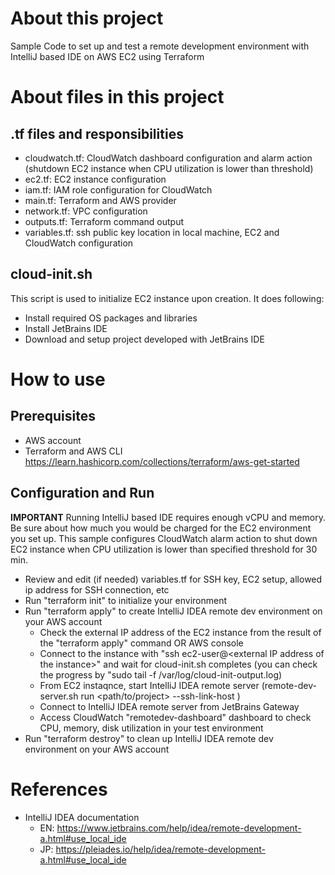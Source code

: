 # About this project

Sample Code to set up and test a remote development environment with IntelliJ based IDE on AWS EC2 using Terraform

# About files in this project
## .tf files and responsibilities
- cloudwatch.tf: CloudWatch dashboard configuration and alarm action (shutdown EC2 instance when CPU utilization is lower than threshold)
- ec2.tf: EC2 instance configuration
- iam.tf: IAM role configuration for CloudWatch
- main.tf: Terraform and AWS provider
- network.tf: VPC configuration
- outputs.tf: Terraform command output
- variables.tf: ssh public key location in local machine, EC2 and CloudWatch configuration

## cloud-init.sh
This script is used to initialize EC2 instance upon creation. It does following:
- Install required OS packages and libraries
- Install JetBrains IDE
- Download and setup project developed with JetBrains IDE

# How to use

## Prerequisites
- AWS account
- Terraform and AWS CLI https://learn.hashicorp.com/collections/terraform/aws-get-started

## Configuration and Run
**IMPORTANT** Running IntelliJ based IDE requires enough vCPU and memory. Be sure about how much you would be charged for the EC2 environment you set up. This sample configures CloudWatch alarm action to shut down EC2 instance when CPU utilization is lower than specified threshold for 30 min. 

- Review and edit (if needed) variables.tf for SSH key, EC2 setup, allowed ip address for SSH connection, etc
- Run "terraform init" to initialize your environment
- Run "terraform apply" to create IntelliJ IDEA remote dev environment on your AWS account
  - Check the external IP address of the EC2 instance from the result of the "terraform apply" command OR AWS console   
  - Connect to the instance with "ssh ec2-user@\<external IP address of the instance>" and wait for cloud-init.sh completes (you can check the progress by "sudo tail -f /var/log/cloud-init-output.log)
  - From EC2 instaqnce, start IntelliJ IDEA remote server (remote-dev-server.sh run <path/to/project> --ssh-link-host <host>
)
  - Connect to IntelliJ IDEA remote server from JetBrains Gateway
  - Access CloudWatch "remotedev-dashboard" dashboard to check CPU, memory, disk utilization in your test environment 
- Run "terraform destroy" to clean up IntelliJ IDEA remote dev environment on your AWS account


# References
- IntelliJ IDEA documentation 
  - EN: https://www.jetbrains.com/help/idea/remote-development-a.html#use_local_ide
  - JP: https://pleiades.io/help/idea/remote-development-a.html#use_local_ide

